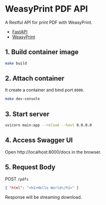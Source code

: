 # WeasyPrint PDF API

A Restful API for print PDF with WeasyPrint.

- [FastAPI](https://github.com/tiangolo/fastapi)
- [WeasyPrint](https://github.com/Kozea/WeasyPrint)

## 1. Build container image

```bash
make build
```

## 2. Attach container

It create a container and bind port `8000`.

```bash
make dev-console
```

## 3. Start server

```bash
uvicorn main:app --reload --host 0.0.0.0
```

## 4. Access Swagger UI

Open http://localhost:8000/docs in the browser.

## 5. Request Body

POST `/pdfs`

```json
{ "html": "<h1>Hello World</h1>" }
```

Response will be streaming download.
